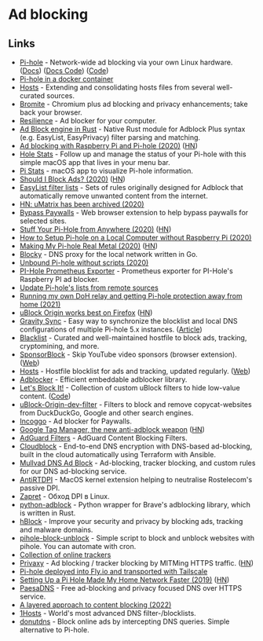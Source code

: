 # Ad blocking

## Links

- [Pi-hole](https://pi-hole.net/) - Network-wide ad blocking via your own Linux hardware. ([Docs](https://docs.pi-hole.net/)) ([Docs Code](https://github.com/pi-hole/docs)) ([Code](https://github.com/pi-hole/pi-hole))
- [Pi-hole in a docker container](https://github.com/pi-hole/docker-pi-hole)
- [Hosts](https://github.com/StevenBlack/hosts) - Extending and consolidating hosts files from several well-curated sources.
- [Bromite](https://github.com/bromite/bromite) - Chromium plus ad blocking and privacy enhancements; take back your browser.
- [Resilience](https://github.com/kaepora/resilience) - Ad blocker for your computer.
- [Ad Block engine in Rust](https://github.com/brave/adblock-rust) - Native Rust module for Adblock Plus syntax (e.g. EasyList, EasyPrivacy) filter parsing and matching.
- [Ad blocking with Raspberry Pi and Pi-hole (2020)](https://cri.dev/posts/2020-05-03-Ad-blocking-with-Raspberry-Pi-and-Pi-hole/) ([HN](https://news.ycombinator.com/item?id=23073109))
- [Hole Stats](https://gumroad.com/l/iqhwv) - Follow up and manage the status of your Pi-hole with this simple macOS app that lives in your menu bar.
- [Pi Stats](https://github.com/Bunn/PiStats) - macOS app to visualize Pi-hole information.
- [Should I Block Ads? (2020)](https://shouldiblockads.com/) ([HN](https://news.ycombinator.com/item?id=23276117))
- [EasyList filter lists](https://github.com/easylist/easylist) - Sets of rules originally designed for Adblock that automatically remove unwanted content from the internet.
- [HN: uMatrix has been archived (2020)](https://news.ycombinator.com/item?id=24532973)
- [Bypass Paywalls](https://github.com/iamadamdev/bypass-paywalls-chrome) - Web browser extension to help bypass paywalls for selected sites.
- [Stuff Your Pi-Hole from Anywhere (2020)](https://fly.io/blog/stuff-your-pi-hole-from-anywhere/) ([HN](https://news.ycombinator.com/item?id=24767792))
- [How to Setup Pi-hole on a Local Computer without Raspberry Pi (2020)](https://pawelurbanek.com/pihole-local-computer)
- [Making My Pi-hole Real Metal (2020)](https://teknikaldomain.me/gallery/making-my-pihole-real-metal/) ([HN](https://news.ycombinator.com/item?id=25069717))
- [Blocky](https://github.com/0xERR0R/blocky) - DNS proxy for the local network written in Go.
- [Unbound Pi-hole without scripts (2020)](https://jimh.dev/unbound/)
- [PI-Hole Prometheus Exporter](https://github.com/eko/pihole-exporter) - Prometheus exporter for PI-Hole's Raspberry PI ad blocker.
- [Update Pi-hole's lists from remote sources](https://github.com/jacklul/pihole-updatelists)
- [Running my own DoH relay and getting Pi-hole protection away from home (2021)](https://scotthelme.co.uk/running-my-own-doh-relay-and-getting-pihole/)
- [uBlock Origin works best on Firefox](https://github.com/gorhill/uBlock/wiki/uBlock-Origin-works-best-on-Firefox) ([HN](https://news.ycombinator.com/item?id=26755252))
- [Gravity Sync](https://github.com/vmstan/gravity-sync) - Easy way to synchronize the blocklist and local DNS configurations of multiple Pi-hole 5.x instances. ([Article](https://vmstan.com/gravity-sync/))
- [Blacklist](https://github.com/anudeepND/blacklist) - Curated and well-maintained hostfile to block ads, tracking, cryptomining, and more.
- [SponsorBlock](https://github.com/ajayyy/SponsorBlock) - Skip YouTube video sponsors (browser extension). ([Web](https://sponsor.ajay.app/))
- [Hosts](https://github.com/lightswitch05/hosts) - Hostfile blocklist for ads and tracking, updated regularly. ([Web](https://www.github.developerdan.com/hosts/))
- [Adblocker](https://github.com/ghostery/adblocker) - Efficient embeddable adblocker library.
- [Let's Block It!](https://letsblock.it/) - Collection of custom uBlock filters to hide low-value content. ([Code](https://github.com/xvello/letsblockit))
- [uBlock-Origin-dev-filter](https://github.com/quenhus/uBlock-Origin-dev-filter) - Filters to block and remove copycat-websites from DuckDuckGo, Google and other search engines.
- [Incoggo](https://joinincoggo.com/) - Ad blocker for Paywalls.
- [Google Tag Manager, the new anti-adblock weapon](https://chromium.woolyss.com/f/HTML-Google-Tag-Manager-the-new-anti-adblock-weapon.html) ([HN](https://news.ycombinator.com/item?id=30411049))
- [AdGuard Filters](https://github.com/AdguardTeam/AdguardFilters) - AdGuard Content Blocking Filters.
- [Cloudblock](https://github.com/chadgeary/cloudblock) - End-to-end DNS encryption with DNS-based ad-blocking, built in the cloud automatically using Terraform with Ansible.
- [Mullvad DNS Ad Block](https://github.com/mullvad/dns-adblock) - Ad-blocking, tracker blocking, and custom rules for our DNS ad-blocking service.
- [AntiRTDPI](https://github.com/dzhidzhoev/AntiRTDPI) - MacOS kernel extension helping to neutralise Rostelecom's passive DPI.
- [Zapret](https://github.com/bol-van/zapret) - Обход DPI в Linux.
- [python-adblock](https://github.com/ArniDagur/python-adblock) - Python wrapper for Brave's adblocking library, which is written in Rust.
- [hBlock](https://github.com/hectorm/hblock) - Improve your security and privacy by blocking ads, tracking and malware domains.
- [pihole-block-unblock](https://github.com/harvp0wn/pihole-block-unblock) - Simple script to block and unblock websites with pihole. You can automate with cron.
- [Collection of online trackers](https://github.com/danielcuthbert/trackers)
- [Privaxy](https://github.com/Barre/privaxy) - Ad blocking / tracker blocking by MITMing HTTPS traffic. ([HN](https://news.ycombinator.com/item?id=31432848))
- [Pi-hole deployed into Fly.io and transported with Tailscale](https://github.com/paulsmith/fli-hole)
- [Setting Up a Pi Hole Made My Home Network Faster (2019)](https://brianchristner.io/how-a-single-raspberry-pi-made-my-home-network-faster/) ([HN](https://news.ycombinator.com/item?id=31549238))
- [PaesaDNS](https://github.com/milgradesec/paesadns) - Free ad-blocking and privacy focused DNS over HTTPS service.
- [A layered approach to content blocking (2022)](https://seirdy.one/posts/2022/06/04/layered-content-blocking/)
- [1Hosts](https://github.com/badmojr/1Hosts) - World's most advanced DNS filter-/blocklists.
- [donutdns](https://github.com/shoenig/donutdns) - Block online ads by intercepting DNS queries. Simple alternative to Pi-hole.
